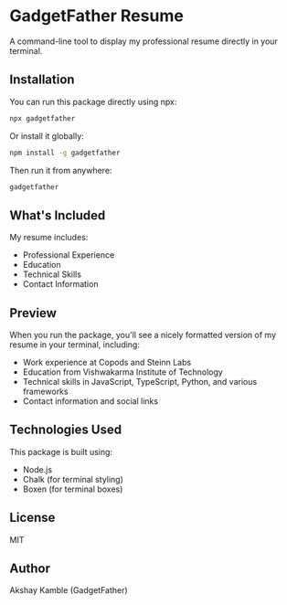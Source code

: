 # GadgetFather Resume

A command-line tool to display my professional resume directly in your terminal.

## Installation

You can run this package directly using npx:

```bash
npx gadgetfather
```

Or install it globally:

```bash
npm install -g gadgetfather
```

Then run it from anywhere:

```bash
gadgetfather
```

## What's Included

My resume includes:
- Professional Experience
- Education
- Technical Skills
- Contact Information

## Preview

When you run the package, you'll see a nicely formatted version of my resume in your terminal, including:
- Work experience at Copods and Steinn Labs
- Education from Vishwakarma Institute of Technology
- Technical skills in JavaScript, TypeScript, Python, and various frameworks
- Contact information and social links

## Technologies Used

This package is built using:
- Node.js
- Chalk (for terminal styling)
- Boxen (for terminal boxes)

## License

MIT

## Author

Akshay Kamble (GadgetFather) 